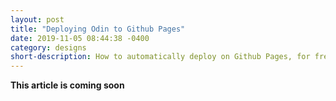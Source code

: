 ```yaml
---
layout: post
title: "Deploying Odin to Github Pages"
date: 2019-11-05 08:44:38 -0400
category: designs
short-description: How to automatically deploy on Github Pages, for free!
---
```


**This article is coming soon**


